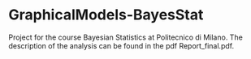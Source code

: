 # GraphicalModels-BayesStat
Project for the course Bayesian Statistics at Politecnico di Milano.
The description of the analysis can be found in the pdf Report_final.pdf.
